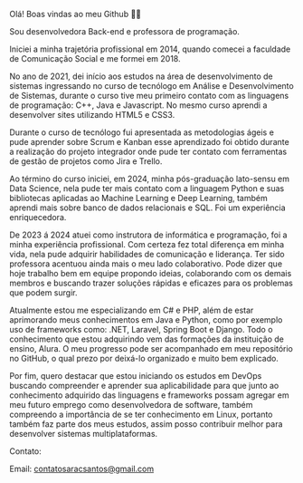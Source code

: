 Olá! Boas vindas ao meu Github 👩‍💻

Sou desenvolvedora Back-end e professora de programação.

Iniciei a minha trajetória profissional em 2014, quando comecei a faculdade de Comunicação Social e me formei em 2018. 

No ano de 2021, dei início aos estudos na área de desenvolvimento de sistemas ingressando no curso de tecnólogo em Análise e Desenvolvimento de Sistemas, durante o curso tive meu primeiro contato com as linguagens de programação: C++, Java e Javascript. No mesmo curso aprendi a desenvolver sites utilizando HTML5 e CSS3. 

Durante o curso de tecnólogo fui apresentada as metodologias ágeis e pude aprender sobre Scrum e Kanban esse aprendizado foi obtido durante a realização do projeto integrador onde pude ter contato com ferramentas de gestão de projetos como Jira e Trello.

Ao término do curso iniciei, em 2024, minha pós-graduação lato-sensu em Data Science, nela pude ter mais contato com a linguagem Python e suas bibliotecas aplicadas ao Machine Learning e Deep Learning, também aprendi mais sobre banco de dados relacionais e SQL. Foi um experiência enriquecedora.

De 2023 á 2024 atuei como instrutora de informática e programação, foi a minha experiência profissional. Com certeza fez total diferença em minha vida, nela pude adquirir habilidades de comunicação e liderança. Ter sido professora acentuou ainda mais o meu lado colaborativo. Pode dizer que hoje trabalho bem em equipe propondo ideias, colaborando com os demais membros e buscando trazer soluções rápidas e eficazes para os problemas que podem surgir.

Atualmente estou me especializando em C# e PHP, além de estar aprimorando meus conhecimentos em Java e Python, como por exemplo uso de frameworks como: .NET, Laravel, Spring Boot e Django. Todo o conhecimento que estou adquirindo vem das formações da instituição de ensino, Alura. O meu progresso pode ser acompanhado em meu repositório no GitHub, o qual prezo por deixá-lo organizado e muito bem explicado.

Por fim, quero destacar que estou iniciando os estudos em DevOps buscando compreender e aprender sua aplicabilidade para que junto ao conhecimento adquirido das linguagens e frameworks possam agregar em meu futuro emprego como desenvolvedora de software, também compreendo a importância de se ter conhecimento em Linux, portanto também faz parte dos meus estudos, assim posso contribuir melhor para desenvolver sistemas multiplataformas.

Contato: 

Email: contatosaracsantos@gmail.com
